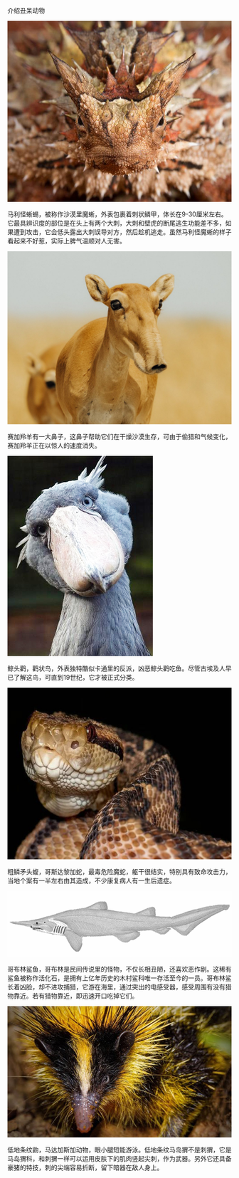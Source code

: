 介绍丑呆动物

![介绍丑呆动物](https://github.com/ywangnccu/ywang/blob/main/images/UGLY_ANIMAL/Moloch_horridus.jpg)

马利怪蜥蜴，被称作沙漠里魔蜥，外表包裹着刺状鳞甲，体长在9-30厘米左右。它最具辨识度的部位是在头上有两个大刺，大刺和壁虎的断尾逃生功能差不多，如果遭到攻击，它会低头露出大刺误导对方，然后趁机逃走。虽然马利怪魔蜥的样子看起来不好惹，实际上脾气温顺对人无害。

![介绍丑呆动物](https://github.com/ywangnccu/ywang/blob/main/images/UGLY_ANIMAL/Saiga_antelope.jpg)

赛加羚羊有一大鼻子，这鼻子帮助它们在干燥沙漠生存，可由于偷猎和气候变化，赛加羚羊正在以惊人的速度消失。

![介绍丑呆动物](https://github.com/ywangnccu/ywang/blob/main/images/UGLY_ANIMAL/Shoe-billed-stork.jpg)

鲸头鹳，鹳状鸟，外表独特酷似卡通里的反派，凶恶鲸头鹳吃鱼。尽管古埃及人早已了解这鸟，可直到19世纪，它才被正式分类。


![介绍丑呆动物](https://github.com/ywangnccu/ywang/blob/main/images/UGLY_ANIMAL/Bothrops_Asper.jpg)

粗鳞矛头蝮，哥斯达黎加蛇，最毒危险魔蛇，躯干很结实，特别具有致命攻击力，当地个案有一半左右由其造成，不少康复病人有一生后遗症。


![介绍丑呆动物](https://github.com/ywangnccu/ywang/blob/main/images/UGLY_ANIMAL/Goblin_Shark.gif)

哥布林鲨鱼，哥布林是民间传说里的怪物，不仅长相丑陋，还喜欢恶作剧。这稀有鲨鱼被称作活化石，是拥有上亿年历史的木村鲨科唯一存活至今的一员。哥布林鲨长着凶脸，却不进攻捕猎，它游在海里，通过突出的电感受器，感受周围有没有猎物靠近。若有猎物靠近，即迅速开口吃掉它们。


![介绍丑呆动物](https://github.com/ywangnccu/ywang/blob/main/images/UGLY_ANIMAL/Lowland_striped_shrew.jpg)

低地条纹鼩，马达加斯加动物，眼小腿短能游泳。低地条纹马岛猬不是刺猬，它是马岛猬科，和刺猬一样可以运用皮肤下的肌肉竖起尖刺，作为武器。另外它还具备豪猪的特技，刺的尖端容易折断，留下暗器在敌人身上。
